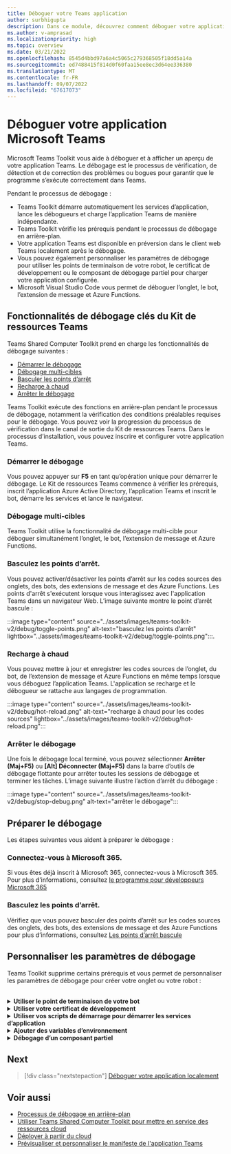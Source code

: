 ```yaml
---
title: Déboguer votre Teams application
author: surbhigupta
description: Dans ce module, découvrez comment déboguer votre application Teams dans le Kit de ressources Teams et les principales fonctionnalités du Kit de ressources Teams
ms.author: v-amprasad
ms.localizationpriority: high
ms.topic: overview
ms.date: 03/21/2022
ms.openlocfilehash: 8545d4bbd97a6a4c5065c279368505f18dd5a14a
ms.sourcegitcommit: ed7488415f814d0f60faa15ee8ec3d64ee336380
ms.translationtype: MT
ms.contentlocale: fr-FR
ms.lasthandoff: 09/07/2022
ms.locfileid: "67617073"
---
```

# <a name="debug-your-microsoft-teams-app"></a>Déboguer votre application Microsoft Teams

Microsoft Teams Toolkit vous aide à déboguer et à afficher un aperçu de votre application Teams. Le débogage est le processus de vérification, de détection et de correction des problèmes ou bogues pour garantir que le programme s’exécute correctement dans Teams.

Pendant le processus de débogage :

* Teams Toolkit démarre automatiquement les services d’application, lance les débogueurs et charge l’application Teams de manière indépendante.
* Teams Toolkit vérifie les prérequis pendant le processus de débogage en arrière-plan.
* Votre application Teams est disponible en préversion dans le client web Teams localement après le débogage.
* Vous pouvez également personnaliser les paramètres de débogage pour utiliser les points de terminaison de votre robot, le certificat de développement ou le composant de débogage partiel pour charger votre application configurée.
* Microsoft Visual Studio Code vous permet de déboguer l’onglet, le bot, l’extension de message et Azure Functions.

## <a name="key-debug-features-of-teams-toolkit"></a>Fonctionnalités de débogage clés du Kit de ressources Teams

Teams Shared Computer Toolkit prend en charge les fonctionnalités de débogage suivantes :

* [Démarrer le débogage](#start-debugging)
* [Débogage multi-cibles](#multi-target-debugging)
* [Basculer les points d’arrêt](#toggle-breakpoints)
* [Recharge à chaud](#hot-reload)
* [Arrêter le débogage](#stop-debugging)

Teams Toolkit exécute des fonctions en arrière-plan pendant le processus de débogage, notamment la vérification des conditions préalables requises pour le débogage. Vous pouvez voir la progression du processus de vérification dans le canal de sortie du Kit de ressources Teams. Dans le processus d’installation, vous pouvez inscrire et configurer votre application Teams.

### <a name="start-debugging"></a>Démarrer le débogage

Vous pouvez appuyer sur **F5** en tant qu’opération unique pour démarrer le débogage. Le Kit de ressources Teams commence à vérifier les prérequis, inscrit l’application Azure Active Directory, l’application Teams et inscrit le bot, démarre les services et lance le navigateur.

### <a name="multi-target-debugging"></a>Débogage multi-cibles

Teams Toolkit utilise la fonctionnalité de débogage multi-cible pour déboguer simultanément l’onglet, le bot, l’extension de message et Azure Functions.

### <a name="toggle-breakpoints"></a>Basculez les points d’arrêt.

Vous pouvez activer/désactiver les points d’arrêt sur les codes sources des onglets, des bots, des extensions de message et des Azure Functions. Les points d'arrêt s'exécutent lorsque vous interagissez avec l'application Teams dans un navigateur Web. L’image suivante montre le point d’arrêt bascule :

   :::image type="content" source="../assets/images/teams-toolkit-v2/debug/toggle-points.png" alt-text="basculez les points d’arrêt" lightbox="../assets/images/teams-toolkit-v2/debug/toggle-points.png":::.

### <a name="hot-reload"></a>Recharge à chaud

Vous pouvez mettre à jour et enregistrer les codes sources de l’onglet, du bot, de l’extension de message et Azure Functions en même temps lorsque vous déboguez l’application Teams. L'application se recharge et le débogueur se rattache aux langages de programmation.

   :::image type="content" source="../assets/images/teams-toolkit-v2/debug/hot-reload.png" alt-text="recharge à chaud pour les codes sources" lightbox="../assets/images/teams-toolkit-v2/debug/hot-reload.png":::

### <a name="stop-debugging"></a>Arrêter le débogage

Une fois le débogage local terminé, vous pouvez sélectionner **Arrêter (Maj+F5)** ou **[Alt] Déconnecter (Maj+F5)** dans la barre d’outils de débogage flottante pour arrêter toutes les sessions de débogage et terminer les tâches. L’image suivante illustre l’action d’arrêt du débogage :

   :::image type="content" source="../assets/images/teams-toolkit-v2/debug/stop-debug.png" alt-text="arrêter le débogage":::

## <a name="prepare-for-debug"></a>Préparer le débogage

Les étapes suivantes vous aident à préparer le débogage :

### <a name="sign-in-to-microsoft-365"></a>Connectez-vous à Microsoft 365.

Si vous êtes déjà inscrit à Microsoft 365, connectez-vous à Microsoft 365. Pour plus d’informations, consultez [le programme pour développeurs Microsoft 365](tools-prerequisites.md#microsoft-365-developer-program)

### <a name="toggle-breakpoints"></a>Basculez les points d’arrêt.

Vérifiez que vous pouvez basculer des points d’arrêt sur les codes sources des onglets, des bots, des extensions de message et des Azure Functions pour plus d’informations, consultez [Les points d’arrêt bascule](#toggle-breakpoints)

## <a name="customize-debug-settings"></a>Personnaliser les paramètres de débogage

Teams Toolkit supprime certains prérequis et vous permet de personnaliser les paramètres de débogage pour créer votre onglet ou votre robot :

<br>

<details>
<summary><b>Utiliser le point de terminaison de votre bot</b></summary>

1. Dans les paramètres Visual Studio Code, vous devez décocher **vérifier que Ngrok est installé et démarré (ngrok).**

1. Vous pouvez définir `siteEndpoint` la configuration sur `.fx/configs/config.local.json` votre point de terminaison.

```json
{
    "bot": {
        "siteEndpoint": "https://your-bot-tunneling-url"
    }
}

```

:::image type="content" source="../assets/images/teams-toolkit-v2/debug/bot-endpoint.png" alt-text="Personnaliser le point de terminaison du bot":::

</details>

<details>
<summary><b>Utiliser votre certificat de développement</b></summary>

1. Dans les paramètres Visual Studio Code, vous devez décocher **Vérifier que le certificat de développement est approuvé (devCert).**

1. Vous pouvez définir et `sslKeyFile` configurer `sslCertFile` le `.fx/configs/config.local.json` chemin d’accès de votre fichier de certificat et le chemin du fichier de clé.

```json
{
    "frontend": {
        "sslCertFile": "",
        "sslKeyFile": ""
    }
}
```

:::image type="content" source="../assets/images/teams-toolkit-v2/debug/development-certificate-customize.png" alt-text="Personnaliser le certificat":::

</details>

<details>
<summary><b>Utiliser vos scripts de démarrage pour démarrer les services d’application</b></summary>

1. Pour l’onglet, vous devez mettre à jour `dev:teamsfx` le script dans `tabs/package.json`.

1. Pour l’extension de bot ou de message, vous devez mettre à jour `dev:teamsfx` le script dans `bot/package.json`.

1. Pour Azure Functions, vous devez mettre à jour `dev:teamsfx` le script dans `api/package.json` et pour le script de mise à jour `watch:teamsfx` TypeScript.

   > [!NOTE]
   > Actuellement, l’onglet, le bot, les applications d’extension de message et les ports Azure Functions ne prennent pas en charge la personnalisation.

</details>

<details>
<summary><b>Ajouter des variables d’environnement</b></summary>

Vous pouvez ajouter des variables d’environnement à `.env.teamsfx.local` fichier pour l’onglet, le bot, l’extension de message et Azure Functions. Teams Shared Computer Toolkit charge les variables d’environnement que vous avez ajoutées pour démarrer les services pendant le débogage local.

 > [!NOTE]
 > Assurez-vous de démarrer un nouveau débogage local après avoir ajouté de nouvelles variables d'environnement, car celles-ci ne prennent pas en charge le rechargement à chaud.

</details>

<details>
<summary><b>Débogage d’un composant partiel</b></summary>

Teams Toolkit utilise Visual Studio Code débogage multi-cible pour déboguer simultanément l’onglet, le bot, l’extension de message et Azure Functions. Vous pouvez mettre à jour `.vscode/launch.json` et `.vscode/tasks.json` déboguer un composant partiel. Si vous souhaitez déboguer l'onglet uniquement dans un projet tab plus bot avec Azure Functions, utilisez les étapes suivantes :

1. Commentaire **`Attach to Bot`** et **`Attach to Backend`** du composé de débogage dans `.vscode/launch.json`.

   ```json
   {
       "name": "Debug (Edge)",
        "configurations": [
           "Attach to Frontend (Edge)",
           // "Attach to Bot",
           // "Attach to Backend""
           ],
           "preLaunchTask": "Pre Debug Check & Start All",
           "presentation": {
               "group": "all",
               "order": 1
           },
           "stopAll": true

   }
   ```

2. Commentez **`Start Backend`** et démarrez le bot à partir de la tâche Démarrer tout dans .vscode/tasks.json.

   ```json
   {
                                           
       "label": "Start All",
       "dependsOn": [
           "Start Frontend",
             // "Start Backend",
             // "Start Bot"

         ]
              
   }
   ```

</details>

## <a name="next"></a>Next

> [!div class="nextstepaction"]
> [Déboguer votre application localement](debug-local.md)

## <a name="see-also"></a>Voir aussi

* [Processus de débogage en arrière-plan](debug-background-process.md)
* [Utiliser Teams Shared Computer Toolkit pour mettre en service des ressources cloud](provision.md)
* [Déployer à partir du cloud](deploy.md)
* [Prévisualiser et personnaliser le manifeste de l'application Teams](TeamsFx-preview-and-customize-app-manifest.md)

